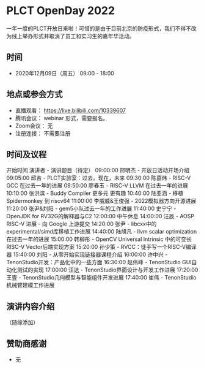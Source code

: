 # PLCT OpenDay 2022

一年一度的PLCT开放日来啦！可惜的是由于目前北京的防疫形式，我们不得不改为线上举办形式并取消了员工和实习生的嘉年华活动。

## 时间

- 2020年12月09日（周五） 09:00 - 18:00

## 地点或参会方式

- 直播观看： https://live.bilibili.com/10339607
- 腾讯会议： webinar 形式，需要报名。
- Zoom会议： 无
- 注册连接： 不需要注册

## 时间及议程

开始时间	演讲者	-	演讲题目（待定）
09:00:00	邢明杰	-	开放日活动开场介绍
09:05:00	邱吉	-	PLCT实验室：过去，现在，未来
09:30:00	陈嘉炜	-	RISC-V GCC 在过去一年的进展
09:50:00	廖春玉	-	RISC-V LLVM 在过去一年的进展
10:10:00	张洪滨	-	Buddy Compiler 更多元 更有趣
10:40:00	陆亚涵	-	移植 Spidermonkey 到 riscv64
11:00:00	李威威&王俊强	-	2022模拟器方向开源进展
11:20:00	张尹&刘阳	-	gem5小队过去一年的工作进展
11:40:00	史宁宁	-	OpenJDK for RV32G的解释器与C2
12:00:00  中午休息
14:00:00	汪辰	-	AOSP RISC-V 进展 - 向 Google 上游提交
14:20:00	张尹	-	libcxx中的experimental/simd库移植工作进展
14:40:00	陆旭凡	-	llvm scalar optimization 在过去一年的进展
15:00:00	韩柳彤	-	OpenCV Universal Intrinsic 中的可变长RISC-V Vector后端实现方案
15:20:00	孙少策	-	RVCC：徒手写一个RISC-V编译器
15:40:00	刘阳	-	从零开始实现链接器课程介绍
16:00:00	许中兴	-	TenonStudio开发：产品化中的一些方面
16:30:00	赵伟峰	-	TenonStudio GUI自动化测试的实现
17:00:00	汪达	-	TenonStudio界面设计与开发工作进展
17:20:00	王壹	-	TenonStudio几何模型与智能组件开发进展
17:40:00	崔伟	-	TenonStudio机械臂建模工作进展

## 演讲内容介绍

（随缘添加）

## 赞助商感谢

- 无
